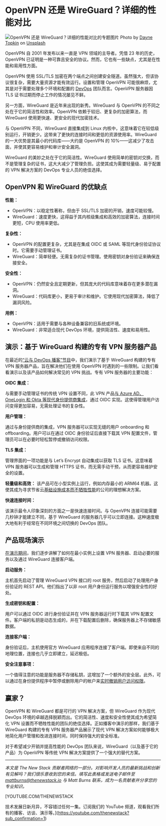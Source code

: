 # OpenVPN 还是 WireGuard？详细的性能对比

![OpenVPN 还是 WireGuard？详细的性能对比的专题图片](https://cdn.thenewstack.io/media/2024/11/0b44e284-dayne-topkin-u5zt-hoocrm-unsplash-1024x683.jpg)
Photo by [Dayne Topkin](https://unsplash.com/@dtopkin1?utm_content=creditCopyText&utm_medium=referral&utm_source=unsplash) on [Unsplash](https://unsplash.com/photos/private-signage-door-u5Zt-HoocrM?utm_content=creditCopyText&utm_medium=referral&utm_source=unsplash)

OpenVPN 自 2001 年发布以来一直是 VPN 领域的主导者。凭借 23 年的历史，OpenVPN 已证明是一种可靠且安全的协议。然而，它也有一些缺点，尤其是在性能和易用性方面。

OpenVPN 使用 SSL/TLS 加密在两个端点之间创建安全隧道。虽然强大，但该协议很复杂，需要大量资源才能有效运行。设置和管理 OpenVPN 可能很麻烦，尤其是对于需要处理多个环境和配置的 [DevOps](https://thenewstack.io/devops/) 团队而言。OpenVPN 服务器因 TLS 证书过期而停止工作的情况屡见不鲜。

另一方面，WireGuard 是近年来出现的新秀。WireGuard 与 OpenVPN 的不同之处在于它的简洁性和效率。OpenVPN 依赖于较旧、更复杂的加密算法，而 WireGuard 使用更快速、更安全的现代加密技术。

与 OpenVPN 不同，WireGuard 直接集成到 Linux 内核中，这意味着它在较低级别运行，开销更少。这带来了更快的连接时间和更低的资源使用率。WireGuard 的一大优势是其最小的代码库——大约是 OpenVPN 的 10%——这减少了攻击面，并使其更容易维护和审计安全漏洞。

WireGuard 的美妙之处在于它的简洁性。WireGuard 使用简单的密钥对交换，而不是管理复杂的证书，这大大减少了管理负担。这使其成为需要轻量级、易于配置的 VPN 解决方案的 DevOps 专业人员的绝佳选择。

## OpenVPN 和 WireGuard 的优缺点

**性能：**

*   OpenVPN：以稳定性著称，但由于 SSL/TLS 加密的开销，速度可能较慢。
*   WireGuard：速度更快，这得益于其内核级集成和高效的加密算法，连接时间更短，CPU 使用率更低。

**复杂性：**

*   OpenVPN 的配置更复杂，尤其是在集成 OIDC 或 SAML 等现代身份验证协议时。它需要手动管理证书。
*   WireGuard：简单轻便。无需复杂的证书管理。使用密钥对身份验证来确保连接安全。

**安全性：**

*   OpenVPN：仍然安全且定期更新，但其庞大的代码库意味着存在更多潜在漏洞。
*   WireGuard：代码库更小，更易于审计和维护。它使用现代加密算法，降低了漏洞风险。

**用例：**

*   OpenVPN：适用于需要与各种设备兼容的旧系统或环境。
*   WireGuard：非常适合现代 DevOps 环境，提供简洁性、速度和易用性。

## 演示：基于 WireGuard 构建的专有 VPN 服务器产品

在最近的[“云与 DevOps 播客”节目](https://youtu.be/uWVpYP8FeUE)中，我们演示了基于 WireGuard 构建的专有 VPN 服务器产品，旨在解决他们在使用 OpenVPN 时遇到的一些限制。让我们看看演示以及该产品如何解决常见的 VPN 挑战。专有 VPN 服务器的主要功能：

**OIDC 集成：**

与需要手动管理证书的传统 VPN 设置不同，此 VPN 产品[与 Azure AD、OneLogin 和 Okta 等现代身份提供商集成](https://thenewstack.io/essentials-for-integrating-identity/)，通过 OIDC 实现。这使得管理用户访问变得更加容易，无需处理证书的复杂性。

**用户管理：**

通过与身份提供商的集成，VPN 服务器可以实现无缝的用户 onboarding 和 offboarding。用户可以在通过 OIDC 身份验证后直接下载其 VPN 配置文件，管理员可以在必要时轻松暂停或撤销访问权限。

**TLS 集成：**

管理界面的一项功能是与 Let’s Encrypt 自动集成以获取 TLS 证书。这意味着 VPN 服务器可以生成和管理 HTTPS 证书，而无需手动干预，从而更容易维护安全的设置。

**轻量级和高效：**
该产品可在小型实例上运行，例如内存最小的 ARM64 机器。这使其成为寻求节省云[基础设施成本而不牺牲性能](https://thenewstack.io/improving-price-performance-lowers-infrastructure-costs/)的公司的理想解决方案。

**快速连接时间：**

该演示最令人印象深刻的方面之一是快速连接时间。与 OpenVPN 连接可能需要几秒钟才能建立不同，基于 WireGuard 的服务器几乎可以立即连接。这种速度极大地有利于经常在不同环境之间切换的 DevOps 团队。

## 产品现场演示

[在演示期间](https://youtu.be/HDXKMhIYaiI)，我们逐步讲解了如何在最小实例上设置 VPN 服务器、启动必要的服务以及通过 WireGuard 连接客户端。

**启动服务：**

主机首先启动了管理 WireGuard VPN 接口的 root 服务，然后启动了处理用户身份验证的 REST API。他们指出了以非 root 用户身份运行服务以增强安全性的好处。

**生成密钥和配置：**

用户可以通过 OIDC 进行身份验证并在 VPN 服务器运行时下载其 VPN 配置文件。客户端的私钥是动态生成的，并在下载配置后删除，确保服务器上不存储敏感数据。

**连接客户端：**

身份验证后，主机使用官方 WireGuard 应用程序连接了客户端。即使来自不同的地理位置，连接也几乎立即建立，延迟极低。

**安全注意事项：**

一个值得注意的功能是服务器不存储私钥，这增加了一个额外的安全层。此外，可以通过在身份提供程序中暂停或删除用户的帐户来[实时撤销用户访问权限](https://thenewstack.io/change-data-capture-for-real-time-access-to-backend-databases/)。


## 赢家？

OpenVPN 和 WireGuard 都是可行的 VPN 解决方案，但 WireGuard 作为现代 DevOps 环境的卓越选择脱颖而出。它的简洁性、速度和安全性使其成为希望简化 VPN 设置而不牺牲性能的团队的绝佳选择。正如播客中演示的那样，我们基于 WireGuard 构建的专有 VPN 服务器产品展示了现代 VPN 解决方案如何能够极大地简化用户管理和改进连接时间，同时保持强大的安全标准。

对于希望减少开销并提高性能的 DevOps 团队来说，WireGuard（以及基于它的产品）为 OpenVPN 等传统 VPN 解决方案提供了一个强大的替代方案。

---

*本文是 The New Stack 贡献者网络的一部分。对影响开发人员的最新挑战和创新有见解吗？我们很乐意收到您的来信。填写此表格或发送电子邮件至 mattburns@thenewstack.io 与 Matt Burns 联系，成为一名贡献者并分享您的专业知识。*

[YOUTUBE.COM/THENEWSTACK

技术发展日新月异，不容错过任何一集。订阅我们的 YouTube
频道，观看我们所有的播客、访谈、演示等。](https://youtube.com/thenewstack?sub_confirmation=1)